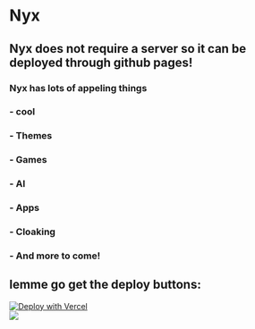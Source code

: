 # Nyx
## Nyx does not require a server so it can be deployed through github pages!
### Nyx has lots of appeling things
### - cool
### - Themes
### - Games
### - AI
### - Apps
### - Cloaking
### - And more to come!


## lemme go get the deploy buttons:
[![Deploy with Vercel](https://binbashbanana.github.io/deploy-buttons/buttons/remade/vercel.svg)](https://vercel.com/new/clone?repositoryurl=https://github.com/chompypotato/Nyx) <br>
<a href="https://render.com/deploy?repo=https://github.com/chompypotato/Nyx">
<img src="https://raw.githubusercontent.com/BinBashBanana/deploy-buttons/main/buttons/remade/render.svg"></img></a>
